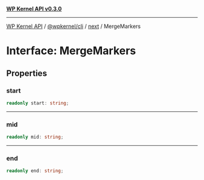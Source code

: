 [**WP Kernel API v0.3.0**](../../../../../README.md)

---

[WP Kernel API](../../../../../README.md) / [@wpkernel/cli](../../../README.md) / [next](../README.md) / MergeMarkers

# Interface: MergeMarkers

## Properties

### start

```ts
readonly start: string;
```

---

### mid

```ts
readonly mid: string;
```

---

### end

```ts
readonly end: string;
```
